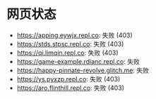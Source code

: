 # 网页状态
- https://apping.eywjx.repl.co: 失败 (403)
- https://stds.stpsc.repl.co: 失败 (403)
- https://qi.limqin.repl.co: 失败 (403)
- https://game-example.rdianc.repl.co: 失败
- https://happy-pinnate-revolve.glitch.me: 失败
- https://ys.pyxzp.repl.co: 失败 (403)
- https://aro.flinthill.repl.co: 失败 (403)
